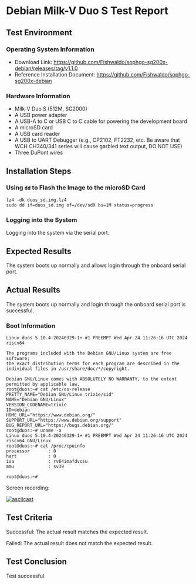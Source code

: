 # Debian Milk-V Duo S Test Report

## Test Environment

### Operating System Information

- Download Link: https://github.com/Fishwaldo/sophgo-sg200x-debian/releases/tag/v1.1.0
- Reference Installation Document: https://github.com/Fishwaldo/sophgo-sg200x-debian

### Hardware Information

- Milk-V Duo S (512M, SG2000)
- A USB power adapter
- A USB-A to C or USB C to C cable for powering the development board
- A microSD card
- A USB card reader
- A USB to UART Debugger (e.g., CP2102, FT2232, etc. Be aware that WCH CH340/341 series will cause garbled text output, DO NOT USE)
- Three DuPont wires

## Installation Steps

### Using `dd` to Flash the Image to the microSD Card

```shell
lz4 -dk duos_sd.img.lz4
sudo dd if=duos_sd.img of=/dev/sdX bs=1M status=progress
```

### Logging into the System

Logging into the system via the serial port.

## Expected Results

The system boots up normally and allows login through the onboard serial port.

## Actual Results

The system boots up normally and login through the onboard serial port is successful.

### Boot Information

```log
Linux duos 5.10.4-20240329-1+ #1 PREEMPT Wed Apr 24 11:26:16 UTC 2024 riscv64

The programs included with the Debian GNU/Linux system are free software;
the exact distribution terms for each program are described in the
individual files in /usr/share/doc/*/copyright.

Debian GNU/Linux comes with ABSOLUTELY NO WARRANTY, to the extent
permitted by applicable law.
root@duos:~# cat /etc/os-release
PRETTY_NAME="Debian GNU/Linux trixie/sid"
NAME="Debian GNU/Linux"
VERSION_CODENAME=trixie
ID=debian
HOME_URL="https://www.debian.org/"
SUPPORT_URL="https://www.debian.org/support"
BUG_REPORT_URL="https://bugs.debian.org/"
root@duos:~# uname -a
Linux duos 5.10.4-20240329-1+ #1 PREEMPT Wed Apr 24 11:26:16 UTC 2024 riscv64 GNU/Linux
root@duos:~# cat /proc/cpuinfo
processor       : 0
hart            : 0
isa             : rv64imafdvcsu
mmu             : sv39

root@duos:~#
```

Screen recording:

[![asciicast](https://asciinema.org/a/SHxcbudKKPuuuARa7iMAhW0RO.svg)](https://asciinema.org/a/SHxcbudKKPuuuARa7iMAhW0RO)

## Test Criteria

Successful: The actual result matches the expected result.

Failed: The actual result does not match the expected result.

## Test Conclusion

Test successful.
